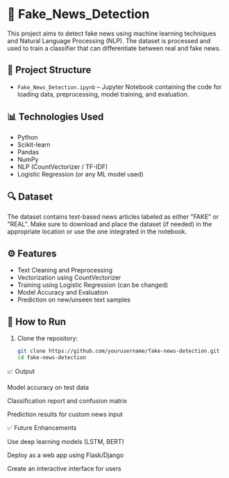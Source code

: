 # 📰 Fake_News_Detection

This project aims to detect fake news using machine learning techniques and Natural Language Processing (NLP). The dataset is processed and used to train a classifier that can differentiate between real and fake news.

## 📁 Project Structure

- `Fake_News_Detection.ipynb` – Jupyter Notebook containing the code for loading data, preprocessing, model training, and evaluation.

## 📊 Technologies Used

- Python
- Scikit-learn
- Pandas
- NumPy
- NLP (CountVectorizer / TF-IDF)
- Logistic Regression (or any ML model used)

## 🔍 Dataset

The dataset contains text-based news articles labeled as either "FAKE" or "REAL". Make sure to download and place the dataset (if needed) in the appropriate location or use the one integrated in the notebook.

## ⚙️ Features

- Text Cleaning and Preprocessing
- Vectorization using CountVectorizer
- Training using Logistic Regression (can be changed)
- Model Accuracy and Evaluation
- Prediction on new/unseen text samples

## 🚀 How to Run

1. Clone the repository:
   ```bash
   git clone https://github.com/yourusername/fake-news-detection.git
   cd fake-news-detection

📈 Output

Model accuracy on test data

Classification report and confusion matrix

Prediction results for custom news input


✅ Future Enhancements

Use deep learning models (LSTM, BERT)

Deploy as a web app using Flask/Django

Create an interactive interface for users

   
